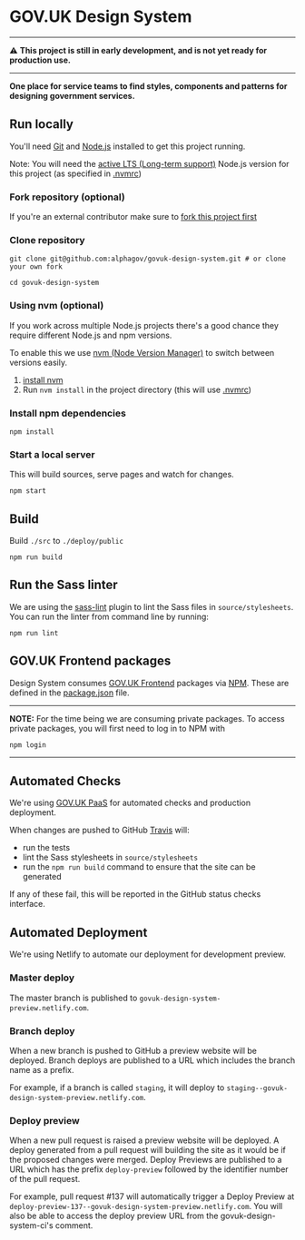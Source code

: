 # GOV.UK Design System

---
:warning: **This project is still in early development, and is not yet ready
for production use.**

---

**One place for service teams to find styles, components and patterns for
designing government services.**

## Run locally

You'll need [Git](https://help.github.com/articles/set-up-git/) and [Node.js](https://nodejs.org/en/) installed to get this project running.

Note: You will need the [active LTS (Long-term support)](https://github.com/nodejs/Release#release-schedule) Node.js version for this project (as specified in [.nvmrc](./.nvmrc))

### Fork repository (optional)
If you're an external contributor make sure to [fork this project first](https://help.github.com/articles/fork-a-repo/)

### Clone repository
```
git clone git@github.com:alphagov/govuk-design-system.git # or clone your own fork

cd govuk-design-system
```

### Using nvm (optional)
If you work across multiple Node.js projects there's a good chance they require different Node.js and npm versions.

To enable this we use [nvm (Node Version Manager)](https://github.com/creationix/nvm) to switch between versions easily.

1. [install nvm](https://github.com/creationix/nvm#installation)
2. Run `nvm install` in the project directory (this will use [.nvmrc](./.nvmrc))

### Install npm dependencies
```
npm install
```

### Start a local server
This will build sources, serve pages and watch for changes.
```
npm start
```

## Build
Build `./src` to `./deploy/public`
```
npm run build
```

## Run the Sass linter

We are using the [sass-lint][sass-lint] plugin to lint the Sass files in
`source/stylesheets`. You can run the linter from command line by running:

```
npm run lint
```

[sass-lint]: https://github.com/juanfran/gulp-scss-lint

## GOV.UK Frontend packages

Design System consumes [GOV.UK Frontend](https://github.com/alphagov/govuk-frontend) packages via [NPM](https://www.npmjs.com/).
These are defined in the [package.json](package.json) file.

---------------------
**NOTE:**
For the time being we are consuming private packages. To access private packages, you will first need to log in to NPM with

`npm login`

--------------------

## Automated Checks

We're using [GOV.UK PaaS](https://www.cloud.service.gov.uk/) for automated checks and production deployment.

When changes are pushed to GitHub [Travis][travis] will:

- run the tests
- lint the Sass stylesheets in `source/stylesheets`
- run the `npm run build` command to ensure that the site can be generated

If any of these fail, this will be reported in the GitHub status checks
interface.

[travis]: https://travis-ci.org/alphagov/govuk-design-system

## Automated Deployment
We're using Netlify to automate our deployment for development preview.

### Master deploy
The master branch is published to `govuk-design-system-preview.netlify.com`.

### Branch deploy
When a new branch is pushed to GitHub a preview website will be deployed.
Branch deploys are published to a URL which includes the branch name as a prefix.

For example, if a branch is called `staging`, it will deploy to `staging--govuk-design-system-preview.netlify.com`.

### Deploy preview
When a new pull request is raised a preview website will be deployed.
A deploy generated from a pull request will building the site as it would be if the proposed changes were merged. Deploy Previews are published to a URL which has the prefix `deploy-preview` followed by the identifier number of the pull request.

For example, pull request #137 will automatically trigger a Deploy Preview at `deploy-preview-137--govuk-design-system-preview.netlify.com`. You will also be able to access the deploy preview URL from the govuk-design-system-ci's comment.